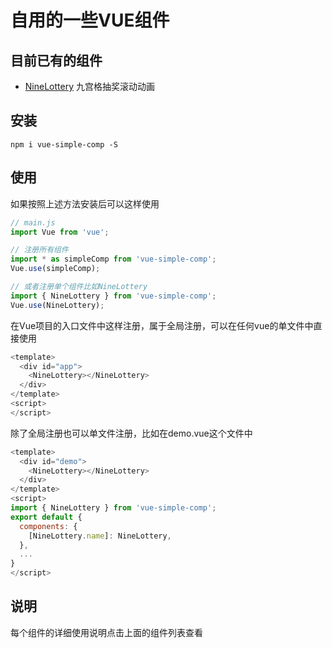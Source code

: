 # 自用的一些VUE组件

## 目前已有的组件
* [NineLottery](./packages/nine-lottery/readme.md) 九宫格抽奖滚动动画

## 安装
```shell
npm i vue-simple-comp -S
```

## 使用
如果按照上述方法安装后可以这样使用
```js
// main.js
import Vue from 'vue';

// 注册所有组件
import * as simpleComp from 'vue-simple-comp';
Vue.use(simpleComp);

// 或者注册单个组件比如NineLottery
import { NineLottery } from 'vue-simple-comp';
Vue.use(NineLottery);
```
在Vue项目的入口文件中这样注册，属于全局注册，可以在任何vue的单文件中直接使用
```js
<template>
  <div id="app">
    <NineLottery></NineLottery>
  </div>
</template>
<script>
</script>
```
除了全局注册也可以单文件注册，比如在demo.vue这个文件中
```js
<template>
  <div id="demo">
    <NineLottery></NineLottery>
  </div>
</template>
<script>
import { NineLottery } from 'vue-simple-comp';
export default {
  components: {
    [NineLottery.name]: NineLottery,
  },
  ...
}
</script>
```

## 说明
每个组件的详细使用说明点击上面的组件列表查看